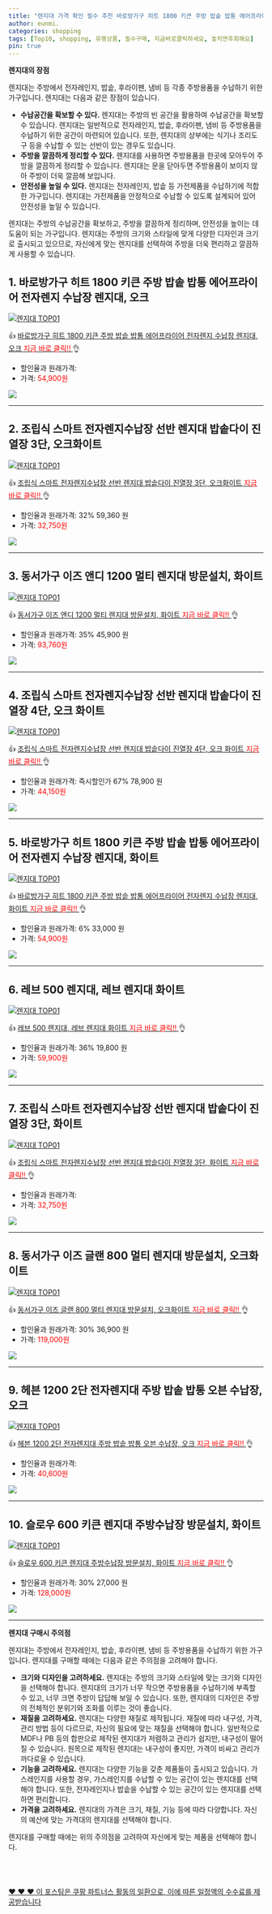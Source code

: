 ```yaml
---
title: "렌지대 가격 확인 필수 추천 바로방가구 히트 1800 키큰 주방 밥솥 밥통 에어프라이어 전자렌지 수납장 렌지대, 오크 비교 장점 구매가이드"
author: eunmi.
categories: shopping
tags: [Top10, shopping, 유행상품, 필수구매, 지금바로클릭하세요, 놓치면후회해요]
pin: true
---
```

**렌지대의 장점**

렌지대는 주방에서 전자레인지, 밥솥, 후라이팬, 냄비 등 각종 주방용품을 수납하기 위한 가구입니다. 렌지대는 다음과 같은 장점이 있습니다.

* **수납공간을 확보할 수 있다.** 렌지대는 주방의 빈 공간을 활용하여 수납공간을 확보할 수 있습니다. 렌지대는 일반적으로 전자레인지, 밥솥, 후라이팬, 냄비 등 주방용품을 수납하기 위한 공간이 마련되어 있습니다. 또한, 렌지대의 상부에는 식기나 조리도구 등을 수납할 수 있는 선반이 있는 경우도 있습니다.
* **주방을 깔끔하게 정리할 수 있다.** 렌지대를 사용하면 주방용품을 한곳에 모아두어 주방을 깔끔하게 정리할 수 있습니다. 렌지대는 문을 닫아두면 주방용품이 보이지 않아 주방이 더욱 깔끔해 보입니다.
* **안전성을 높일 수 있다.** 렌지대는 전자레인지, 밥솥 등 가전제품을 수납하기에 적합한 가구입니다. 렌지대는 가전제품을 안정적으로 수납할 수 있도록 설계되어 있어 안전성을 높일 수 있습니다.

렌지대는 주방의 수납공간을 확보하고, 주방을 깔끔하게 정리하며, 안전성을 높이는 데 도움이 되는 가구입니다. 렌지대는 주방의 크기와 스타일에 맞게 다양한 디자인과 크기로 출시되고 있으므로, 자신에게 맞는 렌지대를 선택하여 주방을 더욱 편리하고 깔끔하게 사용할 수 있습니다.

   

## 1. 바로방가구 히트 1800 키큰 주방 밥솥 밥통 에어프라이어 전자렌지 수납장 렌지대, 오크

[![렌지대 TOP01](https://thumbnail6.coupangcdn.com/thumbnails/remote/230x230ex/image/vendor_inventory/ef2c/fe96408d0f4596871727a67be0160c76240333a3d5ccdf9a25dfb380d43b.jpg)](https://link.coupang.com/re/AFFSDP?lptag=AF3617701&subid=GithubCoopas&pageKey=6979248&traceid=V0-153&itemId=30932921&vendorItemId=81616378980)


👍 [바로방가구 히트 1800 키큰 주방 밥솥 밥통 에어프라이어 전자렌지 수납장 렌지대, 오크 <font color=red> 지금 바로 클릭!! </font> ](https://link.coupang.com/re/AFFSDP?lptag=AF3617701&subid=GithubCoopas&pageKey=6979248&traceid=V0-153&itemId=30932921&vendorItemId=81616378980) 👌 


- 할인율과 원래가격: 
- 가격: <span style='color:red'>54,900원</span>

[![](/discount_price.png)](https://link.coupang.com/re/AFFSDP?lptag=AF3617701&subid=GithubCoopas&pageKey=6979248&traceid=V0-153&itemId=30932921&vendorItemId=81616378980)

---


   

## 2. 조립식 스마트 전자렌지수납장 선반 렌지대 밥솥다이 진열장 3단, 오크화이트

[![렌지대 TOP01](https://thumbnail7.coupangcdn.com/thumbnails/remote/230x230ex/image/retail/images/2366213266604199-4d9dbdd5-0adb-43de-b001-ff796439e2c6.jpg)](https://link.coupang.com/re/AFFSDP?lptag=AF3617701&subid=GithubCoopas&pageKey=5347846458&traceid=V0-153&itemId=7857314729&vendorItemId=75146972711)


👍 [조립식 스마트 전자렌지수납장 선반 렌지대 밥솥다이 진열장 3단, 오크화이트 <font color=red> 지금 바로 클릭!! </font> ](https://link.coupang.com/re/AFFSDP?lptag=AF3617701&subid=GithubCoopas&pageKey=5347846458&traceid=V0-153&itemId=7857314729&vendorItemId=75146972711) 👌 


- 할인율과 원래가격: 32%  59,360   원
- 가격: <span style='color:red'>32,750원</span>

[![](/discount_price.png)](https://link.coupang.com/re/AFFSDP?lptag=AF3617701&subid=GithubCoopas&pageKey=5347846458&traceid=V0-153&itemId=7857314729&vendorItemId=75146972711)

---


   

## 3. 동서가구 이즈 앤디 1200 멀티 렌지대 방문설치, 화이트

[![렌지대 TOP01](https://thumbnail7.coupangcdn.com/thumbnails/remote/230x230ex/image/rs_quotation_api/mqu5ndrk/7688fe65cd7840b2af40d5a1206cbcef.jpg)](https://link.coupang.com/re/AFFSDP?lptag=AF3617701&subid=GithubCoopas&pageKey=7188351101&traceid=V0-153&itemId=18143714163&vendorItemId=85294126826)


👍 [동서가구 이즈 앤디 1200 멀티 렌지대 방문설치, 화이트 <font color=red> 지금 바로 클릭!! </font> ](https://link.coupang.com/re/AFFSDP?lptag=AF3617701&subid=GithubCoopas&pageKey=7188351101&traceid=V0-153&itemId=18143714163&vendorItemId=85294126826) 👌 


- 할인율과 원래가격: 35%  45,900   원
- 가격: <span style='color:red'>93,760원</span>

[![](/discount_price.png)](https://link.coupang.com/re/AFFSDP?lptag=AF3617701&subid=GithubCoopas&pageKey=7188351101&traceid=V0-153&itemId=18143714163&vendorItemId=85294126826)

---


   

## 4. 조립식 스마트 전자렌지수납장 선반 렌지대 밥솥다이 진열장 4단, 오크 화이트

[![렌지대 TOP01](https://thumbnail9.coupangcdn.com/thumbnails/remote/230x230ex/image/retail/images/2970580056187731-c7808548-b6b8-47a7-8ff9-f7687f4efeba.jpg)](https://link.coupang.com/re/AFFSDP?lptag=AF3617701&subid=GithubCoopas&pageKey=5347846458&traceid=V0-153&itemId=7857314507&vendorItemId=75146972516)


👍 [조립식 스마트 전자렌지수납장 선반 렌지대 밥솥다이 진열장 4단, 오크 화이트 <font color=red> 지금 바로 클릭!! </font> ](https://link.coupang.com/re/AFFSDP?lptag=AF3617701&subid=GithubCoopas&pageKey=5347846458&traceid=V0-153&itemId=7857314507&vendorItemId=75146972516) 👌 


- 할인율과 원래가격: 즉시할인가 67%  78,900   원
- 가격: <span style='color:red'>44,150원</span>

[![](/discount_price.png)](https://link.coupang.com/re/AFFSDP?lptag=AF3617701&subid=GithubCoopas&pageKey=5347846458&traceid=V0-153&itemId=7857314507&vendorItemId=75146972516)

---


   

## 5. 바로방가구 히트 1800 키큰 주방 밥솥 밥통 에어프라이어 전자렌지 수납장 렌지대, 화이트

[![렌지대 TOP01](https://thumbnail6.coupangcdn.com/thumbnails/remote/230x230ex/image/vendor_inventory/21a7/0f4f0543a3773c34d75e06a092d4802b0bc23ebf811453e698301e0d9f3b.jpg)](https://link.coupang.com/re/AFFSDP?lptag=AF3617701&subid=GithubCoopas&pageKey=6979248&traceid=V0-153&itemId=30932918&vendorItemId=81616378965)


👍 [바로방가구 히트 1800 키큰 주방 밥솥 밥통 에어프라이어 전자렌지 수납장 렌지대, 화이트 <font color=red> 지금 바로 클릭!! </font> ](https://link.coupang.com/re/AFFSDP?lptag=AF3617701&subid=GithubCoopas&pageKey=6979248&traceid=V0-153&itemId=30932918&vendorItemId=81616378965) 👌 


- 할인율과 원래가격: 6%  33,000   원
- 가격: <span style='color:red'>54,900원</span>

[![](/discount_price.png)](https://link.coupang.com/re/AFFSDP?lptag=AF3617701&subid=GithubCoopas&pageKey=6979248&traceid=V0-153&itemId=30932918&vendorItemId=81616378965)

---


   

## 6. 레브 500 렌지대, 레브 렌지대 화이트

[![렌지대 TOP01](https://thumbnail10.coupangcdn.com/thumbnails/remote/230x230ex/image/vendor_inventory/0d5e/5c4e2a9a615928f777c5ed387e2c3a42b1da6d80882fc3886378a047bbb7.jpg)](https://link.coupang.com/re/AFFSDP?lptag=AF3617701&subid=GithubCoopas&pageKey=6587003410&traceid=V0-153&itemId=14847207589&vendorItemId=82597563767)


👍 [레브 500 렌지대, 레브 렌지대 화이트 <font color=red> 지금 바로 클릭!! </font> ](https://link.coupang.com/re/AFFSDP?lptag=AF3617701&subid=GithubCoopas&pageKey=6587003410&traceid=V0-153&itemId=14847207589&vendorItemId=82597563767) 👌 


- 할인율과 원래가격: 36%  19,800   원
- 가격: <span style='color:red'>59,900원</span>

[![](/discount_price.png)](https://link.coupang.com/re/AFFSDP?lptag=AF3617701&subid=GithubCoopas&pageKey=6587003410&traceid=V0-153&itemId=14847207589&vendorItemId=82597563767)

---


   

## 7. 조립식 스마트 전자렌지수납장 선반 렌지대 밥솥다이 진열장 3단, 화이트

[![렌지대 TOP01](https://thumbnail7.coupangcdn.com/thumbnails/remote/230x230ex/image/retail/images/1409285491787016-c4e25f9d-759e-4bb9-832d-95fd2cfdbd79.jpg)](https://link.coupang.com/re/AFFSDP?lptag=AF3617701&subid=GithubCoopas&pageKey=5347846458&traceid=V0-153&itemId=7857314710&vendorItemId=75146972666)


👍 [조립식 스마트 전자렌지수납장 선반 렌지대 밥솥다이 진열장 3단, 화이트 <font color=red> 지금 바로 클릭!! </font> ](https://link.coupang.com/re/AFFSDP?lptag=AF3617701&subid=GithubCoopas&pageKey=5347846458&traceid=V0-153&itemId=7857314710&vendorItemId=75146972666) 👌 


- 할인율과 원래가격: 
- 가격: <span style='color:red'>32,750원</span>

[![](/discount_price.png)](https://link.coupang.com/re/AFFSDP?lptag=AF3617701&subid=GithubCoopas&pageKey=5347846458&traceid=V0-153&itemId=7857314710&vendorItemId=75146972666)

---


   

## 8. 동서가구 이즈 글랜 800 멀티 렌지대 방문설치, 오크화이트

[![렌지대 TOP01](https://thumbnail10.coupangcdn.com/thumbnails/remote/230x230ex/image/rs_quotation_api/f2opqfhn/eee1fba9add748c999b4461263eab88f.jpg)](https://link.coupang.com/re/AFFSDP?lptag=AF3617701&subid=GithubCoopas&pageKey=7188350310&traceid=V0-153&itemId=18143710296&vendorItemId=85294123292)


👍 [동서가구 이즈 글랜 800 멀티 렌지대 방문설치, 오크화이트 <font color=red> 지금 바로 클릭!! </font> ](https://link.coupang.com/re/AFFSDP?lptag=AF3617701&subid=GithubCoopas&pageKey=7188350310&traceid=V0-153&itemId=18143710296&vendorItemId=85294123292) 👌 


- 할인율과 원래가격: 30%  36,900   원
- 가격: <span style='color:red'>119,000원</span>

[![](/discount_price.png)](https://link.coupang.com/re/AFFSDP?lptag=AF3617701&subid=GithubCoopas&pageKey=7188350310&traceid=V0-153&itemId=18143710296&vendorItemId=85294123292)

---


   

## 9. 헤븐 1200 2단 전자렌지대 주방 밥솥 밥통 오븐 수납장, 오크

[![렌지대 TOP01](https://thumbnail6.coupangcdn.com/thumbnails/remote/230x230ex/image/vendor_inventory/6246/fd8082c315856d9df52614edc3f75af9776494ed721cdadde47ad2578ffc.jpg)](https://link.coupang.com/re/AFFSDP?lptag=AF3617701&subid=GithubCoopas&pageKey=222549996&traceid=V0-153&itemId=697760389&vendorItemId=4782201035)


👍 [헤븐 1200 2단 전자렌지대 주방 밥솥 밥통 오븐 수납장, 오크 <font color=red> 지금 바로 클릭!! </font> ](https://link.coupang.com/re/AFFSDP?lptag=AF3617701&subid=GithubCoopas&pageKey=222549996&traceid=V0-153&itemId=697760389&vendorItemId=4782201035) 👌 


- 할인율과 원래가격: 
- 가격: <span style='color:red'>40,600원</span>

[![](/discount_price.png)](https://link.coupang.com/re/AFFSDP?lptag=AF3617701&subid=GithubCoopas&pageKey=222549996&traceid=V0-153&itemId=697760389&vendorItemId=4782201035)

---


   

## 10. 슬로우 600 키큰 렌지대 주방수납장 방문설치, 화이트

[![렌지대 TOP01](https://thumbnail6.coupangcdn.com/thumbnails/remote/230x230ex/image/rs_quotation_api/k7cgse7z/6a03bfd9a35947648257bfea116b5963.jpg)](https://link.coupang.com/re/AFFSDP?lptag=AF3617701&subid=GithubCoopas&pageKey=7235098803&traceid=V0-153&itemId=18368900680&vendorItemId=85512465748)


👍 [슬로우 600 키큰 렌지대 주방수납장 방문설치, 화이트 <font color=red> 지금 바로 클릭!! </font> ](https://link.coupang.com/re/AFFSDP?lptag=AF3617701&subid=GithubCoopas&pageKey=7235098803&traceid=V0-153&itemId=18368900680&vendorItemId=85512465748) 👌 


- 할인율과 원래가격: 30%  27,000   원
- 가격: <span style='color:red'>128,000원</span>

[![](/discount_price.png)](https://link.coupang.com/re/AFFSDP?lptag=AF3617701&subid=GithubCoopas&pageKey=7235098803&traceid=V0-153&itemId=18368900680&vendorItemId=85512465748)

---
**렌지대 구매시 주의점**

렌지대는 주방에서 전자레인지, 밥솥, 후라이팬, 냄비 등 주방용품을 수납하기 위한 가구입니다. 렌지대를 구매할 때에는 다음과 같은 주의점을 고려해야 합니다.

* **크기와 디자인을 고려하세요.** 렌지대는 주방의 크기와 스타일에 맞는 크기와 디자인을 선택해야 합니다. 렌지대의 크기가 너무 작으면 주방용품을 수납하기에 부족할 수 있고, 너무 크면 주방이 답답해 보일 수 있습니다. 또한, 렌지대의 디자인은 주방의 전체적인 분위기와 조화를 이루는 것이 좋습니다.
* **재질을 고려하세요.** 렌지대는 다양한 재질로 제작됩니다. 재질에 따라 내구성, 가격, 관리 방법 등이 다르므로, 자신의 필요에 맞는 재질을 선택해야 합니다. 일반적으로 MDF나 PB 등의 합판으로 제작된 렌지대가 저렴하고 관리가 쉽지만, 내구성이 떨어질 수 있습니다. 원목으로 제작된 렌지대는 내구성이 좋지만, 가격이 비싸고 관리가 까다로울 수 있습니다.
* **기능을 고려하세요.** 렌지대는 다양한 기능을 갖춘 제품들이 출시되고 있습니다. 가스레인지를 사용할 경우, 가스레인지를 수납할 수 있는 공간이 있는 렌지대를 선택해야 합니다. 또한, 전자레인지나 밥솥을 수납할 수 있는 공간이 있는 렌지대를 선택하면 편리합니다.
* **가격을 고려하세요.** 렌지대의 가격은 크기, 재질, 기능 등에 따라 다양합니다. 자신의 예산에 맞는 가격대의 렌지대를 선택해야 합니다.

렌지대를 구매할 때에는 위의 주의점을 고려하여 자신에게 맞는 제품을 선택해야 합니다.<br><br><br><br><br> [ ❤ ❤ ❤ 이 포스팅은 쿠팡 파트너스 활동의 일환으로, 이에 따른 일정액의 수수료를 제공받습니다](https://link.coupang.com/a/bcEFyh)